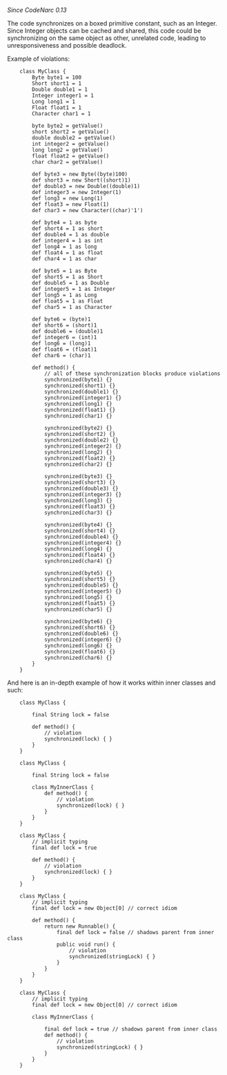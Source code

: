 *Since CodeNarc 0.13*

The code synchronizes on a boxed primitive constant, such as an Integer.
Since Integer objects can be cached and shared, this code could be
synchronizing on the same object as other, unrelated code, leading to
unresponsiveness and possible deadlock.

Example of violations:

        class MyClass {
            Byte byte1 = 100
            Short short1 = 1
            Double double1 = 1
            Integer integer1 = 1
            Long long1 = 1
            Float float1 = 1
            Character char1 = 1

            byte byte2 = getValue()
            short short2 = getValue()
            double double2 = getValue()
            int integer2 = getValue()
            long long2 = getValue()
            float float2 = getValue()
            char char2 = getValue()

            def byte3 = new Byte((byte)100)
            def short3 = new Short((short)1)
            def double3 = new Double((double)1)
            def integer3 = new Integer(1)
            def long3 = new Long(1)
            def float3 = new Float(1)
            def char3 = new Character((char)'1')

            def byte4 = 1 as byte
            def short4 = 1 as short
            def double4 = 1 as double
            def integer4 = 1 as int
            def long4 = 1 as long
            def float4 = 1 as float
            def char4 = 1 as char

            def byte5 = 1 as Byte
            def short5 = 1 as Short
            def double5 = 1 as Double
            def integer5 = 1 as Integer
            def long5 = 1 as Long
            def float5 = 1 as Float
            def char5 = 1 as Character

            def byte6 = (byte)1
            def short6 = (short)1
            def double6 = (double)1
            def integer6 = (int)1
            def long6 = (long)1
            def float6 = (float)1
            def char6 = (char)1

            def method() {
                // all of these synchronization blocks produce violations
                synchronized(byte1) {}
                synchronized(short1) {}
                synchronized(double1) {}
                synchronized(integer1) {}
                synchronized(long1) {}
                synchronized(float1) {}
                synchronized(char1) {}

                synchronized(byte2) {}
                synchronized(short2) {}
                synchronized(double2) {}
                synchronized(integer2) {}
                synchronized(long2) {}
                synchronized(float2) {}
                synchronized(char2) {}

                synchronized(byte3) {}
                synchronized(short3) {}
                synchronized(double3) {}
                synchronized(integer3) {}
                synchronized(long3) {}
                synchronized(float3) {}
                synchronized(char3) {}

                synchronized(byte4) {}
                synchronized(short4) {}
                synchronized(double4) {}
                synchronized(integer4) {}
                synchronized(long4) {}
                synchronized(float4) {}
                synchronized(char4) {}

                synchronized(byte5) {}
                synchronized(short5) {}
                synchronized(double5) {}
                synchronized(integer5) {}
                synchronized(long5) {}
                synchronized(float5) {}
                synchronized(char5) {}

                synchronized(byte6) {}
                synchronized(short6) {}
                synchronized(double6) {}
                synchronized(integer6) {}
                synchronized(long6) {}
                synchronized(float6) {}
                synchronized(char6) {}
            }
        }

And here is an in-depth example of how it works within inner classes and
such:

        class MyClass {

            final String lock = false

            def method() {
                // violation
                synchronized(lock) { }
            }
        }

        class MyClass {

            final String lock = false

            class MyInnerClass {
                def method() {
                    // violation
                    synchronized(lock) { }
                }
            }
        }

        class MyClass {
            // implicit typing
            final def lock = true

            def method() {
                // violation
                synchronized(lock) { }
            }
        }

        class MyClass {
            // implicit typing
            final def lock = new Object[0] // correct idiom

            def method() {
                return new Runnable() {
                    final def lock = false // shadows parent from inner class
                    public void run() {
                        // violation
                        synchronized(stringLock) { }
                    }
                }
            }
        }

        class MyClass {
            // implicit typing
            final def lock = new Object[0] // correct idiom

            class MyInnerClass {

                final def lock = true // shadows parent from inner class
                def method() {
                    // violation
                    synchronized(stringLock) { }
                }
            }
        }
